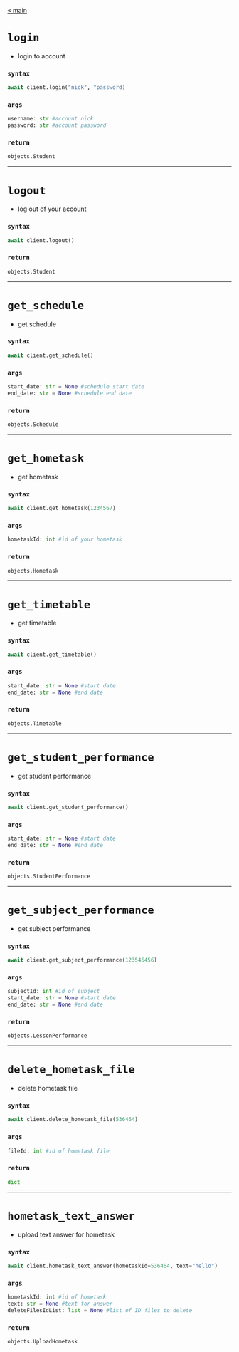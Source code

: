 [« main](main.md)

# `login`
- login to account
### `syntax`
```python
await client.login("nick", "password)
```
### `args`
```python
username: str #account nick
password: str #account password
```
### `return`
```python
objects.Student
```
---
# `logout`
- log out of your account
### `syntax`
```python
await client.logout()
```
### `return`
```python
objects.Student
```
---
# `get_schedule`
- get schedule
### `syntax`
```python
await client.get_schedule()
```
### `args`
```python
start_date: str = None #schedule start date
end_date: str = None #schedule end date
```
### `return`
```python
objects.Schedule
```
---
# `get_hometask`
- get hometask
### `syntax`
```python
await client.get_hometask(1234567)
```
### `args`
```python
hometaskId: int #id of your hometask
```
### `return`
```python
objects.Hometask
```
---
# `get_timetable`
- get timetable
### `syntax`
```python
await client.get_timetable()
```
### `args`
```python
start_date: str = None #start date
end_date: str = None #end date
```
### `return`
```python
objects.Timetable
```
---
# `get_student_performance`
- get student performance
### `syntax`
```python
await client.get_student_performance()
```
### `args`
```python
start_date: str = None #start date
end_date: str = None #end date
```
### `return`
```python
objects.StudentPerformance
```
---
# `get_subject_performance`
- get subject performance
### `syntax`
```python
await client.get_subject_performance(123546456)
```
### `args`
```python
subjectId: int #id of subject
start_date: str = None #start date
end_date: str = None #end date
```
### `return`
```python
objects.LessonPerformance
```
---
# `delete_hometask_file`
- delete hometask file
### `syntax`
```python
await client.delete_hometask_file(536464)
```
### `args`
```python
fileId: int #id of hometask file
```
### `return`
```python
dict
```
---
# `hometask_text_answer`
- upload text answer for hometask
### `syntax`
```python
await client.hometask_text_answer(hometaskId=536464, text="hello")
```
### `args`
```python
hometaskId: int #id of hometask
text: str = None #text for answer
deleteFilesIdList: list = None #list of ID files to delete
```
### `return`
```python
objects.UploadHometask
```
